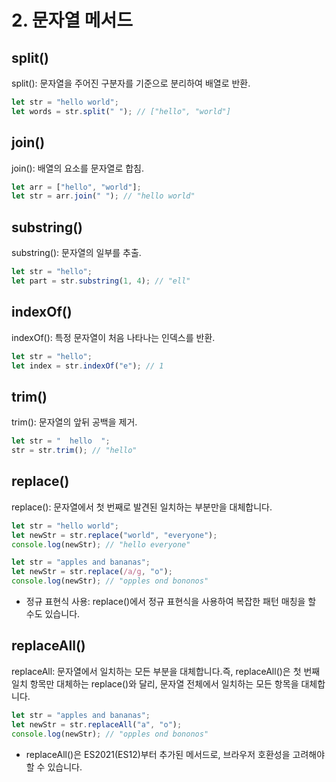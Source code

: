 # 2. 문자열 메서드
## split()

split(): 문자열을 주어진 구분자를 기준으로 분리하여 배열로 반환.

```javascript
let str = "hello world";
let words = str.split(" "); // ["hello", "world"]
```
## join()

join(): 배열의 요소를 문자열로 합침.

```javascript
let arr = ["hello", "world"];
let str = arr.join(" "); // "hello world"
```

## substring()
substring(): 문자열의 일부를 추출.

```javascript
let str = "hello";
let part = str.substring(1, 4); // "ell"
```

## indexOf()
indexOf(): 특정 문자열이 처음 나타나는 인덱스를 반환.

```javascript
let str = "hello";
let index = str.indexOf("e"); // 1
```

## trim()
trim(): 문자열의 앞뒤 공백을 제거.

```javascript
let str = "  hello  ";
str = str.trim(); // "hello"
```

## replace()
replace(): 문자열에서 첫 번째로 발견된 일치하는 부분만을 대체합니다.

```javascript
let str = "hello world";
let newStr = str.replace("world", "everyone");
console.log(newStr); // "hello everyone"
```


```javascript
let str = "apples and bananas";
let newStr = str.replace(/a/g, "o");
console.log(newStr); // "opples ond bononos"
```
- 정규 표현식 사용: replace()에서 정규 표현식을 사용하여 복잡한 패턴 매칭을 할 수도 있습니다.

## replaceAll()
replaceAll: 문자열에서 일치하는 모든 부분을 대체합니다.즉, replaceAll()은 첫 번째 일치 항목만 대체하는 replace()와 달리, 문자열 전체에서 일치하는 모든 항목을 대체합니다.
```javascript
let str = "apples and bananas";
let newStr = str.replaceAll("a", "o");
console.log(newStr); // "opples ond bononos"
```
- replaceAll()은 ES2021(ES12)부터 추가된 메서드로, 브라우저 호환성을 고려해야 할 수 있습니다.

